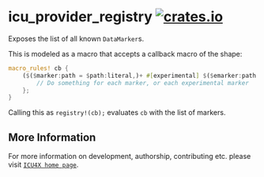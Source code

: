 # icu_provider_registry [![crates.io](https://img.shields.io/crates/v/icu_provider_registry)](https://crates.io/crates/icu_provider_registry)

<!-- cargo-rdme start -->

Exposes the list of all known `DataMarker`s.

This is modeled as a macro that accepts a callback macro of the shape:

```rust
macro_rules! cb {
    ($($marker:path = $path:literal,)+ #[experimental] $($emarker:path = $epath:literal,)+) => {
        // Do something for each marker, or each experimental marker
    };
}
```

Calling this as `registry!(cb);` evaluates `cb` with the list of markers.

<!-- cargo-rdme end -->

## More Information

For more information on development, authorship, contributing etc. please visit [`ICU4X home page`](https://github.com/unicode-org/icu4x).
